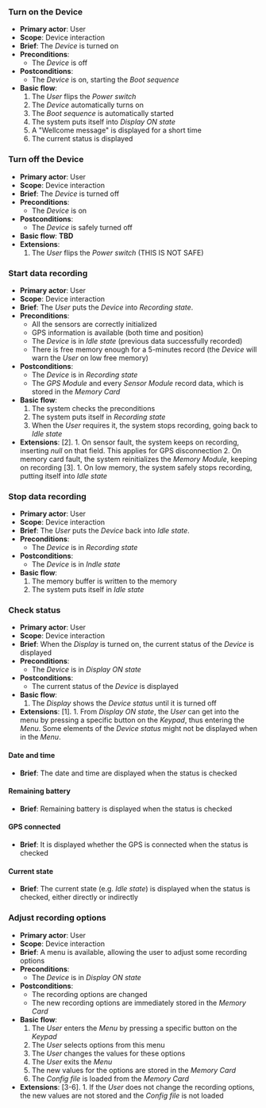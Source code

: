 ### Turn on the Device
- __Primary actor__: User
- __Scope__: Device interaction
- __Brief__: The _Device_ is turned on
- __Preconditions__:
	* The _Device_ is off
- __Postconditions__:
	* The _Device_ is on, starting the _Boot sequence_
- __Basic flow__:
	1. The _User_ flips the _Power switch_
	2. The _Device_ automatically turns on
	3. The _Boot sequence_ is automatically started
	4. The system puts itself into _Display ON state_
	5. A "Wellcome message" is displayed for a short time
	6. The current status is displayed

### Turn off the Device
- __Primary actor__: User
- __Scope__: Device interaction
- __Brief__: The _Device_ is turned off
- __Preconditions__:
	* The _Device_ is on
- __Postconditions__:
	* The _Device_ is safely turned off
- __Basic flow__:
	**TBD**
- __Extensions__:
	1. The _User_ flips the _Power switch_ (THIS IS NOT SAFE)


### Start data recording
- __Primary actor__: User
- __Scope__: Device interaction
- __Brief__: The _User_ puts the _Device_ into _Recording state_.
- __Preconditions__:
	* All the sensors are correctly initialized
	* GPS information is available (both time and position)
	* The _Device_ is in _Idle state_ (previous data successfully recorded)
	* There is free memory enough for a 5-minutes record (the _Device_ will warn the _User_ on low free memory)
- __Postconditions__:
	* The _Device_ is in _Recording state_
	* The _GPS Module_ and every _Sensor Module_ record data, which is stored in the _Memory Card_
- __Basic flow__:
	1. The system checks the preconditions
	2. The system puts itself in _Recording state_
	3. When the _User_ requires it, the system stops recording, going back to _Idle state_
- __Extensions__:
	[2].
		1. On sensor fault, the system keeps on recording, inserting *null* on that field. This applies for GPS disconnection
		2. On memory card fault, the system reinitializes the _Memory Module_, keeping on recording
	[3]. 
		1. On low memory, the system safely stops recording, putting itself into _Idle state_

### Stop data recording
- __Primary actor__: User
- __Scope__: Device interaction
- __Brief__: The _User_ puts the _Device_ back into _Idle state_.
- __Preconditions__:
	* The _Device_ is in _Recording state_
- __Postconditions__:
	* The _Device_ is in _Indle state_
- __Basic flow__:
	1. The memory buffer is written to the memory
	2. The system puts itself in _Idle state_

### Check status
- __Primary actor__: User
- __Scope__: Device interaction
- __Brief__: When the _Display_ is turned on, the current status of the _Device_ is displayed
- __Preconditions__:
	* The _Device_ is in _Display ON state_
- __Postconditions__:
	* The current status of the _Device_ is displayed
- __Basic flow__:
	1. The _Display_ shows the _Device status_ until it is turned off
- __Extensions__:
	[1].
		1. From _Display ON state_, the _User_ can get into the menu by pressing a specific button on the _Keypad_, thus entering the _Menu_. Some elements of the _Device status_ might not be displayed when in the _Menu_.

#### Date and time
- __Brief__: The date and time are displayed when the status is checked

#### Remaining battery
- __Brief__: Remaining battery is displayed when the status is checked

#### GPS connected
- __Brief__: It is displayed whether the GPS is connected when the status is checked

#### Current state
- __Brief__: The current state (e.g. _Idle state_) is displayed when the status is checked, either directly or indirectly

### Adjust recording options
- __Primary actor__: User
- __Scope__: Device interaction
- __Brief__: A menu is available, allowing the user to adjust some recording options
- __Preconditions__:
	* The _Device_ is in _Display ON state_
- __Postconditions__:
	* The recording options are changed
	* The new recording options are immediately stored in the _Memory Card_
- __Basic flow__:
	1. The _User_ enters the _Menu_ by pressing a specific button on the _Keypad_
	2. The _User_ selects options from this menu
	3. The _User_ changes the values for these options
	4. The _User_ exits the _Menu_
	5. The new values for the options are stored in the _Memory Card_
	6. The _Config file_ is loaded from the _Memory Card_
- __Extensions__:
	[3-6].
		1. If the _User_ does not change the recording options, the new values are not stored and the _Config file_ is not loaded

